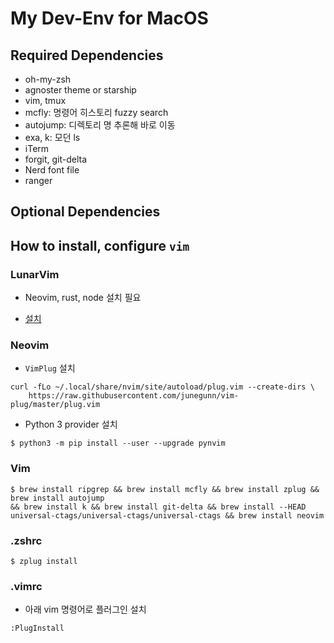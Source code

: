 # My Dev-Env for MacOS

## Required Dependencies

- oh-my-zsh
- agnoster theme or starship
- vim, tmux
- mcfly: 명령어 히스토리 fuzzy search
- autojump: 디렉토리 명 추론해 바로 이동
- exa, k: 모던 ls
- iTerm
- forgit, git-delta
- Nerd font file
- ranger

## Optional Dependencies

## How to install, configure `vim`

### LunarVim

- Neovim, rust, node 설치 필요

- [설치](https://github.com/LunarVim/LunarVim/tree/a2714c3c382a1b6c9d4390eead924cc48ac594a3#install-in-one-command)

### Neovim

- `VimPlug` 설치

```
curl -fLo ~/.local/share/nvim/site/autoload/plug.vim --create-dirs \
    https://raw.githubusercontent.com/junegunn/vim-plug/master/plug.vim
```

- Python 3 provider 설치

```
$ python3 -m pip install --user --upgrade pynvim
```

### Vim

```
$ brew install ripgrep && brew install mcfly && brew install zplug && brew install autojump
&& brew install k && brew install git-delta && brew install --HEAD universal-ctags/universal-ctags/universal-ctags && brew install neovim
```

### .zshrc

```
$ zplug install
```

### .vimrc

- 아래 vim 명령어로 플러그인 설치

```
:PlugInstall
```
